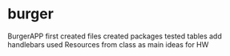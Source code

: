 # burger
BurgerAPP
first created files 
created packages 
tested tables
add handlebars
used Resources from class as main ideas for HW 




